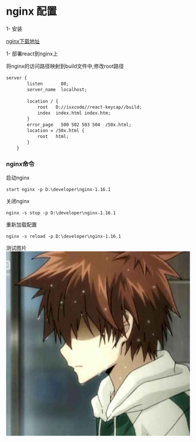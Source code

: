 # nginx 配置

1- 安装

[nginx下载地址](http://nginx.org/en/download.html)

1- 部署react到nginx上

将nginx的访问路径映射到build文件中,修改root路径

```
server {
        listen       80;
        server_name  localhost;
        
        location / {
            root   D://isxcode//react-keycap//build;    
            index  index.html index.htm;
        }
        error_page   500 502 503 504  /50x.html;
        location = /50x.html {
            root   html;
        }
    }
```


### nginx命令

启动nginx
```shell script
start nginx -p D:\developer\nginx-1.16.1
```

关闭nginx
```shell script
nginx -s stop -p D:\developer\nginx-1.16.1
```

重新加载配置
```shell script
nginx -s reload -p D:\developer\nginx-1.16.1
```

测试图片
![img](../pictures/avatar.png)
